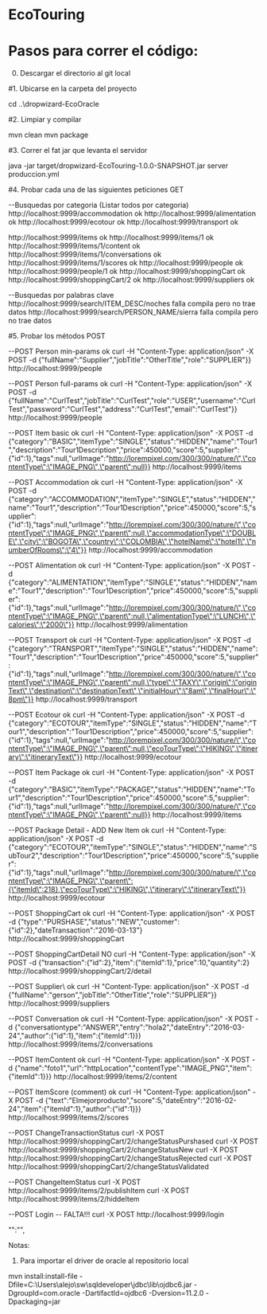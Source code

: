 # EcoTouring

# Pasos para correr el código:

0. Descargar el directorio al git local

#1. Ubicarse en la carpeta del proyecto

cd ..\dropwizard-EcoOracle

#2. Limpiar y compilar

mvn clean
mvn package

#3. Correr el fat jar que levanta el servidor 

java -jar target/dropwizard-EcoTouring-1.0.0-SNAPSHOT.jar server produccion.yml

#4. Probar cada una de las siguientes peticiones GET

--Busquedas por categoria (Listar todos por categoria)
http://localhost:9999/accommodation 			ok
http://localhost:9999/alimentation				ok
http://localhost:9999/ecotour					ok
http://localhost:9999/transport					ok

http://localhost:9999/items						ok
http://localhost:9999/items/1					ok
http://localhost:9999/items/1/content			ok
http://localhost:9999/items/1/conversations		ok
http://localhost:9999/items/1/scores			ok
http://localhost:9999/people					ok
http://localhost:9999/people/1					ok
http://localhost:9999/shoppingCart				ok
http://localhost:9999/shoppingCart/2			ok
http://localhost:9999/suppliers					ok

--Busquedas por palabras clave
http://localhost:9999/search/ITEM_DESC/noches   falla compila pero no trae datos
http://localhost:9999/search/PERSON_NAME/sierra falla compila pero no trae datos
 


#5. Probar los métodos POST

--POST Person min-params	ok
curl -H "Content-Type: application/json" -X POST -d {\"fullName\":\"Supplier\",\"jobTitle\":\"OtherTitle\",\"role\":\"SUPPLIER\"}} http://localhost:9999/people

--POST Person full-params	ok
curl -H "Content-Type: application/json" -X POST -d {\"fullName\":\"CurlTest\",\"jobTitle\":\"CurlTest\",\"role\":\"USER\",\"username\":\"CurlTest\",\"password\":\"CurlTest\",\"address\":\"CurlTest\",\"email\":\"CurlTest\"}} http://localhost:9999/people

--POST Item basic			ok
curl -H "Content-Type: application/json" -X POST -d {\"category\":\"BASIC\",\"itemType\":\"SINGLE\",\"status\":\"HIDDEN\",\"name\":\"Tour1\",\"description\":\"Tour1Description\",\"price\":450000,\"score\":5,\"supplier\":{\"id\":1},\"tags\":null,\"urlImage\":\"http://lorempixel.com/300/300/nature/\",\"contentType\":\"IMAGE_PNG\",\"parent\":null}} http://localhost:9999/items

--POST Accommodation		ok
curl -H "Content-Type: application/json" -X POST -d {\"category\":\"ACCOMMODATION\",\"itemType\":\"SINGLE\",\"status\":\"HIDDEN\",\"name\":\"Tour1\",\"description\":\"Tour1Description\",\"price\":450000,\"score\":5,\"supplier\":{\"id\":1},\"tags\":null,\"urlImage\":\"http://lorempixel.com/300/300/nature/\",\"contentType\":\"IMAGE_PNG\",\"parent\":null,\"accommodationType\":\"DOUBLE\",\"city\":\"BOGOTA\",\"country\":\"COLOMBIA\",\"hotelName\":\"hotel1\",\"numberOfRooms\":\"4\"}} http://localhost:9999/accommodation

--POST Alimentation			ok
curl -H "Content-Type: application/json" -X POST -d {\"category\":\"ALIMENTATION\",\"itemType\":\"SINGLE\",\"status\":\"HIDDEN\",\"name\":\"Tour1\",\"description\":\"Tour1Description\",\"price\":450000,\"score\":5,\"supplier\":{\"id\":1},\"tags\":null,\"urlImage\":\"http://lorempixel.com/300/300/nature/\",\"contentType\":\"IMAGE_PNG\",\"parent\":null,\"alimentationType\":\"LUNCH\",\"calories\":\"2000\"}} http://localhost:9999/alimentation

--POST Transport			ok
curl -H "Content-Type: application/json" -X POST -d {\"category\":\"TRANSPORT\",\"itemType\":\"SINGLE\",\"status\":\"HIDDEN\",\"name\":\"Tour1\",\"description\":\"Tour1Description\",\"price\":450000,\"score\":5,\"supplier\":{\"id\":1},\"tags\":null,\"urlImage\":\"http://lorempixel.com/300/300/nature/\",\"contentType\":\"IMAGE_PNG\",\"parent\":null,\"type\":\"TAXY\",\"origin\":\"originText\",\"destination\":\"destinationText\",\"initialHour\":\"8am\",\"finalHour\":\"8pm\"}} http://localhost:9999/transport

--POST Ecotour				ok
curl -H "Content-Type: application/json" -X POST -d {\"category\":\"ECOTOUR\",\"itemType\":\"SINGLE\",\"status\":\"HIDDEN\",\"name\":\"Tour1\",\"description\":\"Tour1Description\",\"price\":450000,\"score\":5,\"supplier\":{\"id\":1},\"tags\":null,\"urlImage\":\"http://lorempixel.com/300/300/nature/\",\"contentType\":\"IMAGE_PNG\",\"parent\":null,\"ecoTourType\":\"HIKING\",\"itinerary\":\"itineraryText\"}} http://localhost:9999/ecotour

--POST Item Package			ok
curl -H "Content-Type: application/json" -X POST -d {\"category\":\"BASIC\",\"itemType\":\"PACKAGE\",\"status\":\"HIDDEN\",\"name\":\"Tour1\",\"description\":\"Tour1Description\",\"price\":450000,\"score\":5,\"supplier\":{\"id\":1},\"tags\":null,\"urlImage\":\"http://lorempixel.com/300/300/nature/\",\"contentType\":\"IMAGE_PNG\",\"parent\":null}} http://localhost:9999/items

--POST Package Detail - ADD New Item 			ok
curl -H "Content-Type: application/json" -X POST -d {\"category\":\"ECOTOUR\",\"itemType\":\"SINGLE\",\"status\":\"HIDDEN\",\"name\":\"SubTour2\",\"description\":\"Tour1Description\",\"price\":450000,\"score\":5,\"supplier\":{\"id\":1},\"tags\":null,\"urlImage\":\"http://lorempixel.com/300/300/nature/\",\"contentType\":\"IMAGE_PNG\",\"parent\":{\"itemId\":218},\"ecoTourType\":\"HIKING\",\"itinerary\":\"itineraryText\"}} http://localhost:9999/ecotour

--POST ShoppingCart			ok
curl -H "Content-Type: application/json" -X POST -d {\"type\":\"PURSHASE\",\"status\":\"NEW\",\"customer\":{\"id\":2},\"dateTransaction\":\"2016-03-13\"} http://localhost:9999/shoppingCart

--POST ShoppingCartDetail	NO
curl -H "Content-Type: application/json" -X POST -d {\"transaction\":{\"id\":2},\"item\":{\"itemId\":1},\"price\":10,\"quantity\":2} http://localhost:9999/shoppingCart/2/detail

--POST Supplier\			ok
curl -H "Content-Type: application/json" -X POST -d {\"fullName\":\"gerson\",\"jobTitle\":\"OtherTitle\",\"role\":\"SUPPLIER\"}} http://localhost:9999/suppliers

--POST Conversation			ok
curl -H "Content-Type: application/json" -X POST -d {\"conversationtype\":\"ANSWER\",\"entry\":\"hola2\",\"dateEntry\":\"2016-03-24\",\"author\":{\"id\":1},\"item\":{\"itemId\":1}}} http://localhost:9999/items/2/conversations

--POST ItemContent			ok
curl -H "Content-Type: application/json" -X POST -d {\"name\":\"foto1\",\"url\":\"httpLocation\",\"contentType\":\"IMAGE_PNG\",\"item\":{\"itemId\":1}}} http://localhost:9999/items/2/content

--POST ItemScore (comment)	ok
curl -H "Content-Type: application/json" -X POST -d {\"text\":\"Elmejorproducto\",\"score\":5,\"dateEntry\":\"2016-02-24\",\"item\":{\"itemId\":1},\"author\":{\"id\":1}}} http://localhost:9999/items/2/scores

--POST ChangeTransactionStatus
curl -X POST http://localhost:9999/shoppingCart/2/changeStatusPurshased
curl -X POST http://localhost:9999/shoppingCart/2/changeStatusNew
curl -X POST http://localhost:9999/shoppingCart/2/changeStatusRejected
curl -X POST http://localhost:9999/shoppingCart/2/changeStatusValidated

--POST ChangeItemStatus
curl -X POST http://localhost:9999/items/2/publishItem
curl -X POST http://localhost:9999/items/2/hiddeItem

--POST Login -- FALTA!!!
curl -X POST http://localhost:9999/login

\"\":\"\",


Notas:

1. Para importar el driver de oracle al repositorio local

mvn install:install-file -Dfile=C:\Users\alejo\sw\sqldeveloper\jdbc\lib\ojdbc6.jar -DgroupId=com.oracle -DartifactId=ojdbc6 -Dversion=11.2.0 -Dpackaging=jar